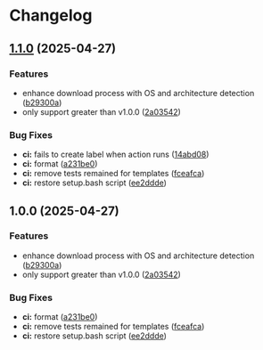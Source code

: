 # Changelog

## [1.1.0](https://github.com/miztch/asdf-lambroll/compare/v1.0.0...v1.1.0) (2025-04-27)


### Features

* enhance download process with OS and architecture detection ([b29300a](https://github.com/miztch/asdf-lambroll/commit/b29300af91a23d84b32d43e96a52b36b348f96e3))
* only support greater than v1.0.0 ([2a03542](https://github.com/miztch/asdf-lambroll/commit/2a0354234ce2bad0a410d0e63531dba6eee4f7af))


### Bug Fixes

* **ci:** fails to create label when action runs ([14abd08](https://github.com/miztch/asdf-lambroll/commit/14abd080cf41a5b3c38bdcf5439de9e9ce04e9c9))
* **ci:** format ([a231be0](https://github.com/miztch/asdf-lambroll/commit/a231be0e3ad295440d45ef351f59fb723f58ae92))
* **ci:** remove tests remained for templates ([fceafca](https://github.com/miztch/asdf-lambroll/commit/fceafca07d5bc5800bde3ba20008eb751ea8cb86))
* **ci:** restore setup.bash script ([ee2ddde](https://github.com/miztch/asdf-lambroll/commit/ee2ddde4e16fdf41c60509b4e77eaba6b85c5d4e))

## 1.0.0 (2025-04-27)


### Features

* enhance download process with OS and architecture detection ([b29300a](https://github.com/miztch/asdf-lambroll/commit/b29300af91a23d84b32d43e96a52b36b348f96e3))
* only support greater than v1.0.0 ([2a03542](https://github.com/miztch/asdf-lambroll/commit/2a0354234ce2bad0a410d0e63531dba6eee4f7af))


### Bug Fixes

* **ci:** format ([a231be0](https://github.com/miztch/asdf-lambroll/commit/a231be0e3ad295440d45ef351f59fb723f58ae92))
* **ci:** remove tests remained for templates ([fceafca](https://github.com/miztch/asdf-lambroll/commit/fceafca07d5bc5800bde3ba20008eb751ea8cb86))
* **ci:** restore setup.bash script ([ee2ddde](https://github.com/miztch/asdf-lambroll/commit/ee2ddde4e16fdf41c60509b4e77eaba6b85c5d4e))
